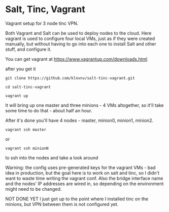 # Salt, Tinc, Vagrant

Vagrant setup for 3 node tinc VPN.

Both Vagrant and Salt can be used to deploy nodes to the cloud. Here vagrant is used to configure four local VMs, just as if they were created manually, but without having to go into each one to install Salt and other stuff, and configure it.

You can get vagrant at https://www.vagrantup.com/downloads.html

after you get it

```
git clone https://github.com/klnvnv/salt-tinc-vagrant.git

cd salt-tinc-vagrant

vagrant up

```

It will bring up one master and three minions - 4 VMs altogether, so it'll take some time to do that - about half an hour.

After it's done you'll have 4 nodes - master, minion0, minion1, minion2.

```
vagrant ssh master

```
or

```
vagrant ssh minionN

```

to ssh into the nodes and take a look around

Warning:
the config uses pre-generated keys for the vagrant VMs - bad idea in production, but the goal here is to work on salt and tinc, so I didn't want to waste time writing the vagrant conf. Also the bridge interface name and the nodes' IP addresses are wired in, so depending on the environment might need to be changed.

NOT DONE YET
I just got up to the point where I installed tinc on the minions,
but VPN between them is not configured yet.